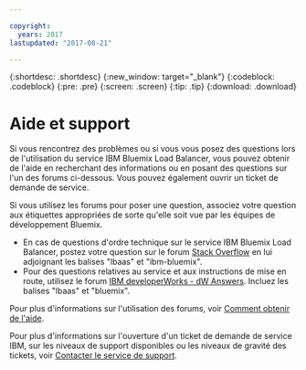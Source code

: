 ```yaml
---

copyright:
  years: 2017
lastupdated: "2017-08-21"

---
```


{:shortdesc: .shortdesc}
{:new_window: target="_blank"}
{:codeblock: .codeblock}
{:pre: .pre}
{:screen: .screen}
{:tip: .tip}
{:download: .download}

# Aide et support

Si vous rencontrez des problèmes ou si vous vous posez des questions lors de l'utilisation du service IBM Bluemix Load Balancer, vous pouvez obtenir de l'aide en recherchant des informations ou en posant des questions sur l'un des forums ci-dessous. Vous pouvez également ouvrir un ticket de demande de service.


Si vous utilisez les forums pour poser une question, associez votre question aux étiquettes appropriées de sorte qu'elle soit vue par les équipes de développement Bluemix.


* En cas de questions d'ordre technique sur le service IBM Bluemix Load Balancer, postez votre question sur le forum [Stack Overflow](https://stackoverflow.com/search?q=lbaas+ibm-bluemix) en lui adjoignant les balises "lbaas" et "ibm-bluemix".
* Pour des questions relatives au service et aux instructions de mise en route, utilisez le forum [IBM developerWorks - dW Answers](https://developer.ibm.com/answers/topics/lbaas.html?smartspace=bluemix). Incluez les balises "lbaas" et "bluemix".

Pour plus d'informations sur l'utilisation des forums, voir [Comment obtenir de l'aide](https://console.bluemix.net/docs/support/index.html#getting-help).

Pour plus d'informations sur l'ouverture d'un ticket de demande de service IBM, sur les niveaux de support disponibles ou les niveaux de gravité des tickets, voir [Contacter le service de support](https://console.bluemix.net/docs/support/index.html#contacting-support).
